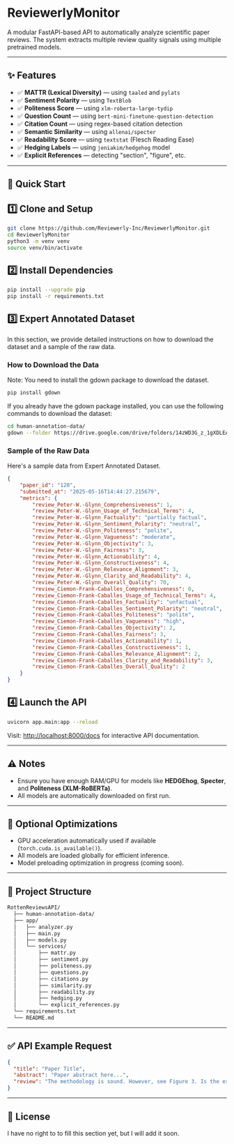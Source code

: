 # ReviewerlyMonitor

A modular FastAPI-based API to automatically analyze scientific paper reviews.
The system extracts multiple review quality signals using multiple pretrained models.

---

## ✨ Features

* ✅ **MATTR (Lexical Diversity)** — using `taaled` and `pylats`
* ✅ **Sentiment Polarity** — using `TextBlob`
* ✅ **Politeness Score** — using `xlm-roberta-large-tydip`
* ✅ **Question Count** — using `bert-mini-finetune-question-detection`
* ✅ **Citation Count** — using regex-based citation detection
* ✅ **Semantic Similarity** — using `allenai/specter`
* ✅ **Readability Score** — using `textstat` (Flesch Reading Ease)
* ✅ **Hedging Labels** — using `jeniakim/hedgehog` model
* ✅ **Explicit References** — detecting "section", "figure", etc.

---

## 🚀 Quick Start

## 1️⃣ Clone and Setup

```bash
git clone https://github.com/Reviewerly-Inc/ReviewerlyMonitor.git
cd ReviewerlyMonitor
python3 -m venv venv
source venv/bin/activate
```

## 2️⃣ Install Dependencies

```bash
pip install --upgrade pip
pip install -r requirements.txt
```

## 3️⃣ Expert Annotated Dataset
In this section, we provide detailed instructions on how to download the dataset and a sample of the raw data.

### How to Download the Data
Note: You need to install the gdown package to download the dataset.
```bash
pip install gdown
```

If you already have the gdown package installed, you can use the following commands to download the dataset:
```bash
cd human-annotation-data/
gdown --folder https://drive.google.com/drive/folders/14zWD3G_z_1gXDLEAkI7lz3KK3NHkAH8w?usp=sharing
```

### Sample of the Raw Data
Here's a sample data from Expert Annotated Dataset.
```json
{
    "paper_id": "120",
    "submitted_at": "2025-05-16T14:44:27.215679",
    "metrics": {
        "review_Peter-W.-Glynn_Comprehensiveness": 1,
        "review_Peter-W.-Glynn_Usage_of_Technical_Terms": 4,
        "review_Peter-W.-Glynn_Factuality": "partially factual",
        "review_Peter-W.-Glynn_Sentiment_Polarity": "neutral",
        "review_Peter-W.-Glynn_Politeness": "polite",
        "review_Peter-W.-Glynn_Vagueness": "moderate",
        "review_Peter-W.-Glynn_Objectivity": 3,
        "review_Peter-W.-Glynn_Fairness": 3,
        "review_Peter-W.-Glynn_Actionability": 4,
        "review_Peter-W.-Glynn_Constructiveness": 4,
        "review_Peter-W.-Glynn_Relevance_Alignment": 3,
        "review_Peter-W.-Glynn_Clarity_and_Readability": 4,
        "review_Peter-W.-Glynn_Overall_Quality": 70,
        "review_Ciemon-Frank-Caballes_Comprehensiveness": 0,
        "review_Ciemon-Frank-Caballes_Usage_of_Technical_Terms": 4,
        "review_Ciemon-Frank-Caballes_Factuality": "unfactual",
        "review_Ciemon-Frank-Caballes_Sentiment_Polarity": "neutral",
        "review_Ciemon-Frank-Caballes_Politeness": "polite",
        "review_Ciemon-Frank-Caballes_Vagueness": "high",
        "review_Ciemon-Frank-Caballes_Objectivity": 2,
        "review_Ciemon-Frank-Caballes_Fairness": 3,
        "review_Ciemon-Frank-Caballes_Actionability": 1,
        "review_Ciemon-Frank-Caballes_Constructiveness": 1,
        "review_Ciemon-Frank-Caballes_Relevance_Alignment": 2,
        "review_Ciemon-Frank-Caballes_Clarity_and_Readability": 3,
        "review_Ciemon-Frank-Caballes_Overall_Quality": 2
    }
}
```

## 4️⃣ Launch the API

```bash
uvicorn app.main:app --reload
```

Visit: [http://localhost:8000/docs](http://localhost:8000/docs) for interactive API documentation.

---

## ⚠ Notes

* Ensure you have enough RAM/GPU for models like **HEDGEhog**, **Specter**, and **Politeness (XLM-RoBERTa)**.
* All models are automatically downloaded on first run.

---

## 🔧 Optional Optimizations

* GPU acceleration automatically used if available (`torch.cuda.is_available()`).
* All models are loaded globally for efficient inference.
* Model preloading optimization in progress (coming soon).

---

## 📂 Project Structure

```bash
RottenReviewsAPI/
  ├── human-annotation-data/
  ├── app/
  │   ├── analyzer.py
  │   ├── main.py
  │   ├── models.py
  │   └── services/
  │       ├── mattr.py
  │       ├── sentiment.py
  │       ├── politeness.py
  │       ├── questions.py
  │       ├── citations.py
  │       ├── similarity.py
  │       ├── readability.py
  │       ├── hedging.py
  │       └── explicit_references.py
  └── requirements.txt
  └── README.md
```

---

## ✅ API Example Request

```json
{
  "title": "Paper Title",
  "abstract": "Paper abstract here...",
  "review": "The methodology is sound. However, see Figure 3. Is the experiment reproducible?"
}
```

---

## 📄 License

I have no right to to fill this section yet, but I will add it soon.

